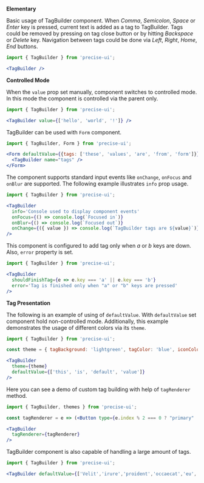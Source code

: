 **Elementary**

Basic usage of TagBuilder component. When *Comma*, *Semicolon*, *Space* or *Enter* key is pressed, current text is added as a tag to TagBuilder. Tags could be removed by pressing on tag close button or by hitting *Backspace* or *Delete* key. Navigation between tags could be done via *Left*, *Right*, *Home*, *End* buttons.

```jsx
import { TagBuilder } from 'precise-ui';

<TagBuilder />
```

**Controlled Mode**

When the `value` prop set manually, component switches to controlled mode. In this mode the component is controlled via the parent only.

```jsx
import { TagBuilder } from 'precise-ui';

<TagBuilder value={['hello', 'world', '!']} />
```

TagBuilder can be used with `Form` component.

```jsx
import { TagBuilder, Form } from 'precise-ui';

<Form defaultValue={{tags: ['these', 'values', 'are', 'from', 'form']}}>
  <TagBuilder name="tags" />
</Form>
```

The component supports standard input events like `onChange`, `onFocus` and `onBlur` are supported. The following example illustrates `info` prop usage.

```jsx
import { TagBuilder } from 'precise-ui';

<TagBuilder
  info='Console used to display component events'
  onFocus={() => console.log(`Focused in`)}
  onBlur={() => console.log(`Focused out`)}
  onChange={({ value }) => console.log(`TagBuilder tags are ${value}`)}
/>
```

This component is configured to add tag only when *a* or *b* keys are down. Also, `error` property is set.

```jsx
import { TagBuilder } from 'precise-ui';

<TagBuilder
  shouldFinishTag={e => e.key === 'a' || e.key === 'b'}
  error='Tag is finished only when "a" or "b" keys are pressed'
/>
```

**Tag Presentation**

The following is an example of using of `defaultValue`. With `defaultValue` set component hold non-controlled mode. Additionally, this example demonstrates the usage of different colors via its `theme`.

```jsx
import { TagBuilder } from 'precise-ui';

const theme = { tagBackground: 'lightgreen', tagColor: 'blue', iconColor: 'red', iconBackground: 'yellow' };

<TagBuilder
  theme={theme}
  defaultValue={['this', 'is', 'default', 'value']}
/>
```

Here you can see a demo of custom tag building with help of `tagRenderer` method.

```jsx
import { TagBuilder, themes } from 'precise-ui';

const tagRenderer = e => (<Button type={e.index % 2 === 0 ? "primary" : "secondary"}>{e.item}</Button>);

<TagBuilder
  tagRenderer={tagRenderer}
/>
```

TagBuilder component is also capable of handling a large amount of tags.

```jsx
import { TagBuilder } from 'precise-ui';

<TagBuilder defaultValue={['Velit','irure','proident','occaecat','eu','excepteur','proident','dolor','ad','cillum','amet','consequat','in.','Reprehenderit','irure','officia','excepteur','et','laborum','proident','veniam','tempor.','Ad','quis','est','commodo','minim','sunt','incididunt','aute','amet','minim','incididunt','irure','cupidatat','officia','irure.','Dolor','adipisicing','occaecat','quis','ut','nulla','aliquip','esse']}/>
```
